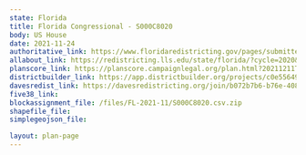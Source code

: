 ```yaml
---
state: Florida
title: Florida Congressional - S000C8020
body: US House
date: 2021-11-24
authoritative_link: https://www.floridaredistricting.gov/pages/submitted-plans
allabout_link: https://redistricting.lls.edu/state/florida/?cycle=2020&level=Congress&startdate=
planscore_link: https://planscore.campaignlegal.org/plan.html?20211211T174830.273795561Z
districtbuilder_link: https://app.districtbuilder.org/projects/c0e55649-5995-4e79-8555-4cfc0bcb105b
davesredist_link: https://davesredistricting.org/join/b072b7b6-b76e-4084-8b13-f07a4a82440b
five38_link:
blockassignment_file: /files/FL-2021-11/S000C8020.csv.zip
shapefile_file:
simplegeojson_file:

layout: plan-page
---
```

